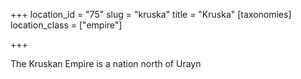+++
location_id = "75"
slug = "kruska"
title = "Kruska"
[taxonomies]
location_class = ["empire"]

+++

The Kruskan Empire is a nation north of Urayn
